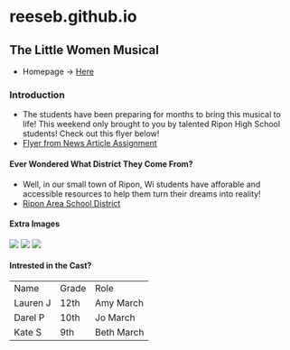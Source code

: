 # reeseb.github.io

## The Little Women Musical
- Homepage -> [Here](https://webdesignrb534.github.io/reeseb.github.io/)

### Introduction
- The students have been preparing for months to bring this musical to life! This weekend only brought to you by talented Ripon High School students! Check out this flyer below!
- [Flyer from News Article Assignment](https://basicwebdesignreeseb.w3spaces.com/reesebrooks.html)

#### Ever Wondered What District They Come From?
- Well, in our small town of Ripon, Wi students have afforable and accessible resources to help them turn their dreams into reality!
-  [Ripon Area School District](https://www.ripon.k12.wi.us/)

#### Extra Images
<img src = "https://encrypted-tbn0.gstatic.com/images?q=tbn:ANd9GcSGlRqsIu5etUwSu29iwaralxe8iTjOzlMyKw&s">
<img src = "https://www.publicdomainpictures.net/en/view-image.php?image=7756&picture=orange-fruit-pattern">
<img src = "https://publicdomainarchive.com/public-domain-images-desert-sand-dune-orange-blue-sky.html">

#### Intrested in the Cast?
<table>
     <tr>
        <td>Name</td>
        <td>Grade</td>
        <td>Role</td>
    </tr>
     <tr>
        <td>Lauren J</td>
        <td>12th</td>
        <td>Amy March</td>
    </tr> 
     <tr>
        <td>Darel P</td>
        <td>10th</td>
        <td>Jo March</td>
     </tr>
     <tr>
        <td>Kate S</td>
        <td>9th</td>
        <td>Beth March</td>
</table>
